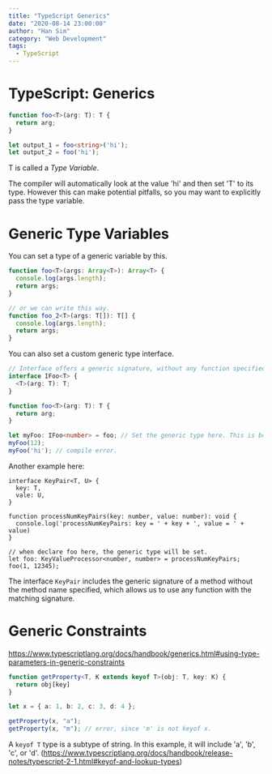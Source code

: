 ```yaml
---
title: "TypeScript Generics"
date: "2020-08-14 23:00:00"
author: "Han Sim"
category: "Web Development"
tags:
  - TypeScript
---
```


# TypeScript: Generics

```TypeScript
function foo<T>(arg: T): T {
  return arg;
}

let output_1 = foo<string>('hi');
let output_2 = foo('hi');
```

T is called a _Type Variable_.

The compiler will automatically look at the value 'hi' and then set 'T' to its type. However this can make potential pitfalls, so you may want to explicitly pass the type variable.

# Generic Type Variables

You can set a type of a generic variable by this.

```TypeScript
function foo<T>(args: Array<T>): Array<T> {
  console.log(args.length);
  return args;
}

// or we can write this way.
function foo_2<T>(args: T[]): T[] {
  console.log(args.length);
  return args;
}
```

You can also set a custom generic type interface.

```TypeScript
// Interface offers a generic signature, without any function specified.
interface IFoo<T> {
  <T>(arg: T): T;
}

function foo<T>(arg: T): T {
  return arg;
}

let myFoo: IFoo<number> = foo; // Set the generic type here. This is bound at this time.
myFoo(12);
myFoo('hi'); // compile error.
```

Another example here:

```TypeScript{10-11}
interface KeyPair<T, U> {
  key: T,
  vale: U,
}

function processNumKeyPairs(key: number, value: number): void {
  console.log('processNumKeyPairs: key = ' + key + ', value = ' + value)
}

// when declare foo here, the generic type will be set.
let foo: KeyValueProcessor<number, number> = processNumKeyPairs;
foo(1, 12345);
```

The interface `KeyPair` includes the generic signature of a method without the method name specified, which allows us to use any function with the matching signature.

# Generic Constraints

https://www.typescriptlang.org/docs/handbook/generics.html#using-type-parameters-in-generic-constraints

```TypeScript
function getProperty<T, K extends keyof T>(obj: T, key: K) {
  return obj[key]
}

let x = { a: 1, b: 2, c: 3, d: 4 };

getProperty(x, "a");
getProperty(x, "m"); // error, since 'm' is not keyof x.
```

A `keyof T` type is a subtype of string. In this example, it will include 'a', 'b', 'c', or 'd'. (https://www.typescriptlang.org/docs/handbook/release-notes/typescript-2-1.html#keyof-and-lookup-types)
